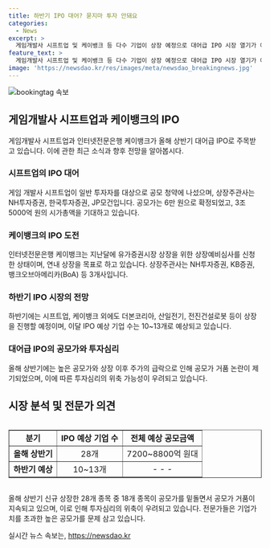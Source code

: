 ```yaml
---
title: 하반기 IPO 대어? 묻지마 투자 안돼요
categories:
  - News
excerpt: >
  게임개발사 시프트업 및 케이뱅크 등 다수 기업이 상장 예정으로 대어급 IPO 시장 열기가 이어지고 있다. 시프트업은 3조 원대 기업가치로 11일 상장 예정이며, 케이뱅크는 연내 상장을 목표로 중요 절차에 돌입했다. 그러나 올 상반기에는 28개 중 18개의 공모가가 하회하며 공모가 거품 논란이 계속되고 있어 투자심리가 위축될 우려가 있다. 전문가들은 신중한 투자를 당부하고 있다.
feature_text: >
  게임개발사 시프트업 및 케이뱅크 등 다수 기업이 상장 예정으로 대어급 IPO 시장 열기가 이어지고 있다. 시프트업은 3조 원대 기업가치로 11일 상장 예정이며, 케이뱅크는 연내 상장을 목표로 중요 절차에 돌입했다. 그러나 올 상반기에는 28개 중 18개의 공모가가 하회하며 공모가 거품 논란이 계속되고 있어 투자심리가 위축될 우려가 있다. 전문가들은 신중한 투자를 당부하고 있다.
image: 'https://newsdao.kr/res/images/meta/newsdao_breakingnews.jpg'
---
```


<p><img src="https://newsdao.kr/res/images/meta/newsdao_breakingnews.jpg" alt="bookingtag 속보" /></p>

<h2 data-ke-size="size26">게임개발사 시프트업과 케이뱅크의 IPO</h2>

<p data-ke-size="size16">게임개발사 시프트업과 인터넷전문은행 케이뱅크가 올해 상반기 대어급 IPO로 주목받고 있습니다. 이에 관한 최근 소식과 향후 전망을 알아봅시다.</p>

<h3>시프트업의 IPO 대어</h3>

<p data-ke-size="size16">게임 개발사 시프트업이 일반 투자자를 대상으로 공모 청약에 나섰으며, 상장주관사는 NH투자증권, 한국투자증권, JP모건입니다. 공모가는 6만 원으로 확정되었고, 3조5000억 원의 시가총액을 기대하고 있습니다.</p>

<h3>케이뱅크의 IPO 도전</h3>

<p data-ke-size="size16">인터넷전문은행 케이뱅크는 지난달에 유가증권시장 상장을 위한 상장예비심사를 신청한 상태이며, 연내 상장을 목표로 하고 있습니다. 상장주관사는 NH투자증권, KB증권, 뱅크오브아메리카(BoA) 등 3개사입니다.</p>

<h3>하반기 IPO 시장의 전망</h3>

<p data-ke-size="size16">하반기에는 시프트업, 케이뱅크 외에도 더본코리아, 산일전기, 전진건설로봇 등이 상장을 진행할 예정이며, 이달 IPO 예상 기업 수는 10~13개로 예상되고 있습니다.</p>

<h3>대어급 IPO의 공모가와 투자심리</h3>

<p data-ke-size="size16">올해 상반기에는 높은 공모가와 상장 이후 주가의 급락으로 인해 공모가 거품 논란이 제기되었으며, 이에 따른 투자심리의 위축 가능성이 우려되고 있습니다.</p>

<h2 data-ke-size="size26">시장 분석 및 전문가 의견</h2>

<div style="overflow-x:auto;">
  <table border="1" style="width:100%">
    <tr>
      <td style="text-align: center; height: 17px;"><b>분기</b></td>
      <td style="text-align: center; height: 17px;"><b>IPO 예상 기업 수</b></td>
      <td style="text-align: center; height: 17px;"><b>전체 예상 공모금액</b></td>
    </tr>
    <tr>
      <td style="text-align: center; height: 17px;"><b>올해 상반기</b></td>
      <td style="text-align: center; height: 17px;">28개</td>
      <td style="text-align: center; height: 17px;">7200~8800억 원대</td>
    </tr>
    <tr>
      <td style="text-align: center; height: 17px;"><b>하반기 예상</b></td>
      <td style="text-align: center; height: 17px;">10~13개</td>
      <td style="text-align: center; height: 17px;">- - -</td>
    </tr>
  </table>
</div>

<p data-ke-size="size16">올해 상반기 신규 상장한 28개 종목 중 18개 종목이 공모가를 밑돌면서 공모가 거품이 지속되고 있으며, 이로 인해 투자심리의 위축이 우려되고 있습니다. 전문가들은 기업가치를 초과한 높은 공모가를 문제 삼고 있습니다.</p>
실시간 뉴스 속보는, <a href="https://newsdao.kr" rel="dofollow">https://newsdao.kr</a>


